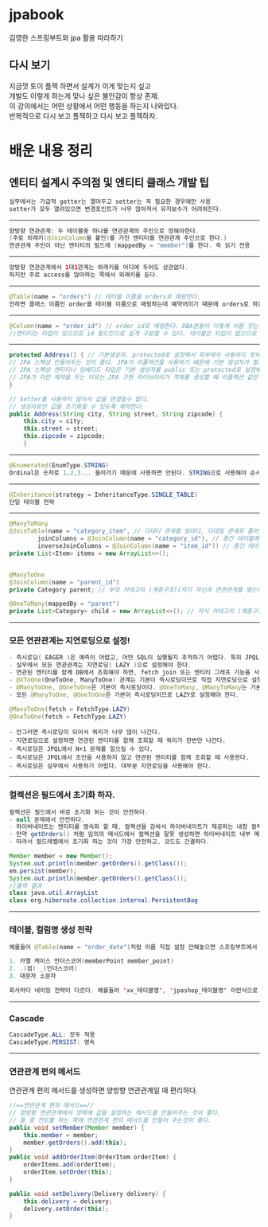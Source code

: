 # jpabook
김영한 스프링부트와 jpa 활용 따라하기


## 다시 보기

지금껏 토이 플젝 하면서 설계가 이게 맞는지 싶고  
개발도 이렇게 하는게 맞나 싶은 불안감이 항상 존재.  
이 강의에서는 어떤 상황에서 어떤 행동을 하는지 나와있다.  
반복적으로 다시 보고 플젝하고 다시 보고 플젝하자.  


# 배운 내용 정리


## 엔티티 설계시 주의점 및 엔티티 클래스 개발 팁

```java
실무에서는 가급적 getter는 열어두고 setter는 꼭 필요한 경우에만 사용
setter가 모두 열려있으면 변경포인트가 너무 많아져서 유지보수가 어려워진다.
```

<hr>

```java
양방향 연관관계: 두 테이블중 하나를 연관관계의 주인으로 정해야한다.
(주로 외래키(@JoinColumn을 붙인)를 가진 엔티티를 연관관계 주인으로 한다.)
연관관계 주인이 아닌 엔티티의 필드에 (mappedBy = "member")를 한다. 즉 읽기 전용
```

<hr>

```java
양방향 연관관계에서 1대1관계는 외래키를 어디에 두어도 상관없다.
하지만 주로 access를 많아하는 쪽에서 외래키를 둔다.
```

<hr>

```java
@Table(name = "orders") // 테이블 이름을 orders로 매핑한다.
안하면 클래스 이름인 order를 테이블 이름으로 매핑하는데 예약어이기 때문에 orders로 하는것을 추천
```

<hr>

```java
@Column(name = "order_id") // order_id로 매핑한다. DBA분들이 이렇게 이름 짓는것을 선호한다.
//엔티티는 타입이 있으므로 id 필드만으로 쉽게 구분할 수 있다. 테이블은 타입이 없으므로 구분이 어렵다.
```

<hr>

```java
protected Address() { // 기본생성자. protected로 설정해서 외부에서 사용하지 못하도록 제약한다.
// JPA 스펙상 만들어두는 것이 좋다. JPA가 리플렉션을 사용하기 때문에 기본 생성자가 필요하다.
// JPA 스펙상 엔티티나 임베디드 타입은 기본 생성자를 public 또는 protected로 설정해야 한다.
// JPA가 이런 제약을 두는 이유는 JPA 구현 라이브러리가 객체를 생성할 때 리플렉션 같은 기술을 사용할 수 있도록 지원해야 하기 때문이다.
}

// Setter를 사용하지 않아서 값을 변경할수 없다.
// 생성자로만 값을 초기화할 수 있도록 제약한다.
public Address(String city, String street, String zipcode) {
    this.city = city;
    this.street = street;
    this.zipcode = zipcode;
    }
```
<hr>

```java
@Enumerated(EnumType.STRING)
Ordinal은 숫자로 1,2,3... 들어가기 때문에 사용하면 안된다. STRING으로 사용해야 순서가 바뀌어도 괜찮다.
```

<hr>

```java
@Inheritance(strategy = InheritanceType.SINGLE_TABLE)
단일 테이블 전략
```

<hr>

```java
@ManyToMany
@JoinTable(name = "category_item", // 다대다 관계를 일대다, 다대일 관계로 풀어낼 때 사용한다.
        joinColumns = @JoinColumn(name = "category_id"), // 중간 테이블에 있는 category_id
        inverseJoinColumns = @JoinColumn(name = "item_id")) // 중간 테이블에 있는 item_id
private List<Item> items = new ArrayList<>();


@ManyToOne
@JoinColumn(name = "parent_id")
private Category parent; // 부모 카테고리 (계층구조)(자기 자신과 연관관계를 맺는다.)

@OneToMany(mappedBy = "parent")
private List<Category> child = new ArrayList<>(); // 자식 카테고리 (계층구조)(자기 자신과 연관관계를 맺는다.)
```

<hr>

### 모든 연관관계는 지연로딩으로 설정!

```java
- 즉시로딩( EAGER )은 예측이 어렵고, 어떤 SQL이 실행될지 추적하기 어렵다. 특히 JPQL을 실행할 때 N+1 문제가 자주 발생한다.
- 실무에서 모든 연관관계는 지연로딩( LAZY )으로 설정해야 한다.
- 연관된 엔티티를 함께 DB에서 조회해야 하면, fetch join 또는 엔티티 그래프 기능을 사용한다.
- @XToOne(OneToOne, ManyToOne) 관계는 기본이 즉시로딩이므로 직접 지연로딩으로 설정해야 한다.
- @ManyToOne, @OneToOne은 기본이 즉시로딩이다. @OneToMany, @ManyToMany는 기본이 지연로딩이다.
- 모든 @ManyToOne, @OneToOne은 기본이 즉시로딩이므로 LAZY로 설정해야 한다.
```
```java
@ManyToOne(fetch = FetchType.LAZY)
@OneToOne(fetch = FetchType.LAZY)
```
```
- 안그러면 즉시로딩이 되어서 쿼리가 너무 많이 나간다.
- 지연로딩으로 설정하면 연관된 엔티티를 함께 조회할 때 쿼리가 한번만 나간다.
- 즉시로딩은 JPQL에서 N+1 문제를 일으킬 수 있다.
- 즉시로딩은 JPQL에서 조인을 사용하지 않고 연관된 엔티티를 함께 조회할 때 사용한다.
- 즉시로딩은 실무에서 사용하기 어렵다. 대부분 지연로딩을 사용해야 한다.
```

<hr>


### 컬렉션은 필드에서 초기화 하자.

```java
컬렉션은 필드에서 바로 초기화 하는 것이 안전하다.
- null 문제에서 안전하다.
- 하이버네이트는 엔티티를 영속화 할 때, 컬랙션을 감싸서 하이버네이트가 제공하는 내장 컬렉션으로 변경한다.
- 만약 getOrders() 처럼 임의의 메서드에서 컬렉션을 잘못 생성하면 하이버네이트 내부 메커니즘에 문제가 발생할 수 있다.
- 따라서 필드레벨에서 초기화 하는 것이 가장 안전하고, 코드도 간결하다.
```

```java
Member member = new Member();
System.out.println(member.getOrders().getClass());
em.persist(member);
System.out.println(member.getOrders().getClass());
//출력 결과
class java.util.ArrayList
class org.hibernate.collection.internal.PersistentBag
```

<hr>

### 테이블, 컬럼명 생성 전략

```java
예를들어 @Table(name = "order_date")처럼 이름 직접 설정 안해놓으면 스프링부트에서 자동적으로 SpringPhysicalNamingStrategy을 따른다.
```

```java
1. 카멜 케이스 언더스코어(memberPoint member_point)
2. .(점) _(언더스코어)
3. 대문자 소문자
```

```java
회사마다 네이밍 전략이 다르다. 예를들어 'xx_테이블명', 'jpashop_테이블명' 이런식으로 네이밍을 한다.
```

<hr>

### Cascade

```java
CascadeType.ALL: 모두 적용
CascadeType.PERSIST: 영속
```

<hr>

### 연관관계 편의 메서드

연관관계 편의 메서드를 생성하면 양방향 연관관계일 때 편리하다.

```java
//==연관관계 편의 메서드==//
// 양방향 연관관계에서 양쪽에 값을 설정하는 메서드를 만들어주는 것이 좋다.
// 둘 중 컨트롤 하는 쪽에 연관관계 편의 메서드를 만들어 주는것이 좋다.
public void setMember(Member member) {
    this.member = member;
    member.getOrders().add(this);
}
public void addOrderItem(OrderItem orderItem) {
    orderItems.add(orderItem);
    orderItem.setOrder(this);
}

public void setDelivery(Delivery delivery) {
    this.delivery = delivery;
    delivery.setOrder(this);
}
```

